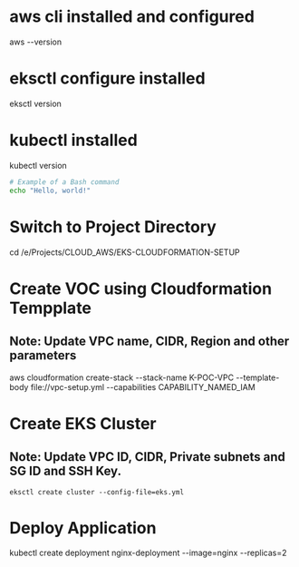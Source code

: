 
# aws cli installed and configured
aws --version

# eksctl configure installed
eksctl version

# kubectl installed
kubectl version

```bash
# Example of a Bash command
echo "Hello, world!"
```

# Switch to Project Directory
cd /e/Projects/CLOUD_AWS/EKS-CLOUDFORMATION-SETUP

# Create VOC using Cloudformation Tempplate
## Note: Update VPC name, CIDR, Region and other parameters 

aws cloudformation create-stack --stack-name K-POC-VPC --template-body file://vpc-setup.yml --capabilities CAPABILITY_NAMED_IAM 


# Create EKS Cluster
## Note: Update VPC ID, CIDR, Private subnets and SG ID and SSH Key.

`eksctl create cluster --config-file=eks.yml`

# Deploy Application

kubectl create deployment nginx-deployment --image=nginx --replicas=2




